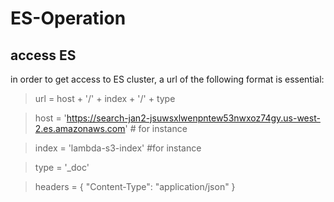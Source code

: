 # ES-Operation

## access ES
in order to get access to ES cluster, a url of the following format is essential:

  >url = host + '/' + index + '/' + type
  
  >host = 'https://search-jan2-jsuwsxlwenpntew53nwxoz74gy.us-west-2.es.amazonaws.com' # for instance
  
  >index = 'lambda-s3-index' #for instance
  
  >type = '_doc'
    
  >headers = { "Content-Type": "application/json" }
